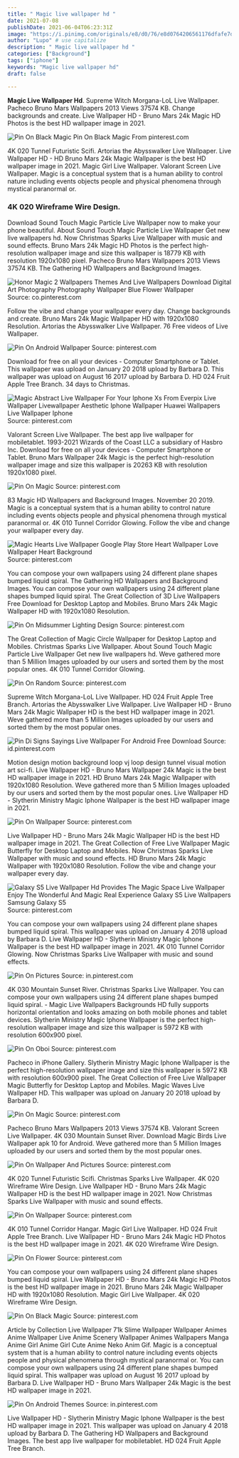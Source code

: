 ```yaml
---
title: " Magic live wallpaper hd "
date: 2021-07-08
publishDate: 2021-06-04T06:23:31Z
image: "https://i.pinimg.com/originals/e8/d0/76/e8d0764206561176dfafe7df7dbce8d2.jpg"
author: "Lupo" # use capitalize
description: " Magic live wallpaper hd "
categories: ["Background"]
tags: ["iphone"]
keywords: "Magic live wallpaper hd"
draft: false

---
```



**Magic Live Wallpaper Hd**. Supreme Witch Morgana-LoL Live Wallpaper. Pacheco Bruno Mars Wallpapers 2013 Views 37574 KB. Change backgrounds and create. Live Wallpaper HD - Bruno Mars 24k Magic HD Photos is the best HD wallpaper image in 2021.

![Pin On Black Magic](https://i.pinimg.com/originals/02/ff/c1/02ffc186172da32ff29126a6cc3f1673.jpg "Pin On Black Magic")
Pin On Black Magic From pinterest.com


4K 020 Tunnel Futuristic Scifi. Artorias the Abysswalker Live Wallpaper. Live Wallpaper HD - HD Bruno Mars 24k Magic Wallpaper is the best HD wallpaper image in 2021. Magic Girl Live Wallpaper. Valorant Screen Live Wallpaper. Magic is a conceptual system that is a human ability to control nature including events objects people and physical phenomena through mystical paranormal or.

### 4K 020 Wireframe Wire Design.

Download Sound Touch Magic Particle Live Wallpaper now to make your phone beautiful. About Sound Touch Magic Particle Live Wallpaper Get new live wallpapers hd. Now Christmas Sparks Live Wallpaper with music and sound effects. Bruno Mars 24k Magic HD Photos is the perfect high-resolution wallpaper image and size this wallpaper is 18779 KB with resolution 1920x1080 pixel. Pacheco Bruno Mars Wallpapers 2013 Views 37574 KB. The Gathering HD Wallpapers and Background Images.


![Honor Magic 2 Wallpapers Themes And Live Wallpapers Download Digital Art Photography Photography Wallpaper Blue Flower Wallpaper](https://i.pinimg.com/originals/9f/1e/1c/9f1e1c294379c693ed35d7e4b33a20a5.jpg "Honor Magic 2 Wallpapers Themes And Live Wallpapers Download Digital Art Photography Photography Wallpaper Blue Flower Wallpaper")
Source: co.pinterest.com

Follow the vibe and change your wallpaper every day. Change backgrounds and create. Bruno Mars 24k Magic Wallpaper HD with 1920x1080 Resolution. Artorias the Abysswalker Live Wallpaper. 76 Free videos of Live Wallpaper.

![Pin On Android Wallpaper](https://i.pinimg.com/474x/a7/b0/6d/a7b06df7c18a5cf40f62313e0c6b2e85.jpg "Pin On Android Wallpaper")
Source: pinterest.com

Download for free on all your devices - Computer Smartphone or Tablet. This wallpaper was upload on January 20 2018 upload by Barbara D. This wallpaper was upload on August 16 2017 upload by Barbara D. HD 024 Fruit Apple Tree Branch. 34 days to Christmas.

![Magic Abstract Live Wallpaper For Your Iphone Xs From Everpix Live Wallpaper Livewallpaper Aesthetic Iphone Wallpaper Huawei Wallpapers Live Wallpaper Iphone](https://i.pinimg.com/originals/9f/9d/18/9f9d189a410c03f8be636089707747d9.png "Magic Abstract Live Wallpaper For Your Iphone Xs From Everpix Live Wallpaper Livewallpaper Aesthetic Iphone Wallpaper Huawei Wallpapers Live Wallpaper Iphone")
Source: pinterest.com

Valorant Screen Live Wallpaper. The best app live wallpaper for mobiletablet. 1993-2021 Wizards of the Coast LLC a subsidiary of Hasbro Inc. Download for free on all your devices - Computer Smartphone or Tablet. Bruno Mars Wallpaper 24k Magic is the perfect high-resolution wallpaper image and size this wallpaper is 20263 KB with resolution 1920x1080 pixel.

![Pin On Magic](https://i.pinimg.com/originals/e6/04/58/e60458bfa658fd386dad53a994ee5b1b.jpg "Pin On Magic")
Source: pinterest.com

83 Magic HD Wallpapers and Background Images. November 20 2019. Magic is a conceptual system that is a human ability to control nature including events objects people and physical phenomena through mystical paranormal or. 4K 010 Tunnel Corridor Glowing. Follow the vibe and change your wallpaper every day.

![Magic Hearts Live Wallpaper Google Play Store Heart Wallpaper Love Wallpaper Heart Background](https://i.pinimg.com/originals/98/38/e6/9838e61af4234a73852de19ce04bd3de.jpg "Magic Hearts Live Wallpaper Google Play Store Heart Wallpaper Love Wallpaper Heart Background")
Source: pinterest.com

You can compose your own wallpapers using 24 different plane shapes bumped liquid spiral. The Gathering HD Wallpapers and Background Images. You can compose your own wallpapers using 24 different plane shapes bumped liquid spiral. The Great Collection of 3D Live Wallpapers Free Download for Desktop Laptop and Mobiles. Bruno Mars 24k Magic Wallpaper HD with 1920x1080 Resolution.

![Pin On Midsummer Lighting Design](https://i.pinimg.com/originals/17/ee/a5/17eea56e062b19b4afd11b1c5dc9b2b4.gif "Pin On Midsummer Lighting Design")
Source: pinterest.com

The Great Collection of Magic Circle Wallpaper for Desktop Laptop and Mobiles. Christmas Sparks Live Wallpaper. About Sound Touch Magic Particle Live Wallpaper Get new live wallpapers hd. Weve gathered more than 5 Million Images uploaded by our users and sorted them by the most popular ones. 4K 010 Tunnel Corridor Glowing.

![Pin On Random](https://i.pinimg.com/736x/b6/68/9d/b6689d6764868d3d64d291bd531e10a6.jpg "Pin On Random")
Source: pinterest.com

Supreme Witch Morgana-LoL Live Wallpaper. HD 024 Fruit Apple Tree Branch. Artorias the Abysswalker Live Wallpaper. Live Wallpaper HD - Bruno Mars 24k Magic Wallpaper HD is the best HD wallpaper image in 2021. Weve gathered more than 5 Million Images uploaded by our users and sorted them by the most popular ones.

![Pin Di Signs Sayings Live Wallpaper For Android Free Download](https://i.pinimg.com/originals/b1/69/ec/b169eca2a534ee49f5e8e63dd0a60bbd.jpg "Pin Di Signs Sayings Live Wallpaper For Android Free Download")
Source: id.pinterest.com

Motion design motion background loop vj loop design tunnel visual motion art sci-fi. Live Wallpaper HD - Bruno Mars Wallpaper 24k Magic is the best HD wallpaper image in 2021. HD Bruno Mars 24k Magic Wallpaper with 1920x1080 Resolution. Weve gathered more than 5 Million Images uploaded by our users and sorted them by the most popular ones. Live Wallpaper HD - Slytherin Ministry Magic Iphone Wallpaper is the best HD wallpaper image in 2021.

![Pin On Wallpaper](https://i.pinimg.com/originals/f3/33/73/f3337375d40d1e0208f53951736a8d2c.jpg "Pin On Wallpaper")
Source: pinterest.com

Live Wallpaper HD - Bruno Mars 24k Magic Wallpaper HD is the best HD wallpaper image in 2021. The Great Collection of Free Live Wallpaper Magic Butterfly for Desktop Laptop and Mobiles. Now Christmas Sparks Live Wallpaper with music and sound effects. HD Bruno Mars 24k Magic Wallpaper with 1920x1080 Resolution. Follow the vibe and change your wallpaper every day.

![Galaxy S5 Live Wallpaper Hd Provides The Magic Space Live Wallpaper Enjoy The Wonderful And Magic Real Experience Galaxy S5 Live Wallpapers Samsung Galaxy S5](https://i.pinimg.com/originals/62/e0/11/62e011a3d0b6e31dafcbe28bdb64d616.jpg "Galaxy S5 Live Wallpaper Hd Provides The Magic Space Live Wallpaper Enjoy The Wonderful And Magic Real Experience Galaxy S5 Live Wallpapers Samsung Galaxy S5")
Source: pinterest.com

You can compose your own wallpapers using 24 different plane shapes bumped liquid spiral. This wallpaper was upload on January 4 2018 upload by Barbara D. Live Wallpaper HD - Slytherin Ministry Magic Iphone Wallpaper is the best HD wallpaper image in 2021. 4K 010 Tunnel Corridor Glowing. Now Christmas Sparks Live Wallpaper with music and sound effects.

![Pin On Pictures](https://i.pinimg.com/originals/05/ef/e6/05efe6f9c59de4c6844a14dd3e1c03c5.jpg "Pin On Pictures")
Source: in.pinterest.com

4K 030 Mountain Sunset River. Christmas Sparks Live Wallpaper. You can compose your own wallpapers using 24 different plane shapes bumped liquid spiral. - Magic Live Wallpapers Backgrounds HD fully supports horizontal orientation and looks amazing on both mobile phones and tablet devices. Slytherin Ministry Magic Iphone Wallpaper is the perfect high-resolution wallpaper image and size this wallpaper is 5972 KB with resolution 600x900 pixel.

![Pin On Oboi](https://i.pinimg.com/originals/e6/40/c5/e640c51cbc9f1f87a867d57f0d4b2cdf.jpg "Pin On Oboi")
Source: pinterest.com

Pacheco in iPhone Gallery. Slytherin Ministry Magic Iphone Wallpaper is the perfect high-resolution wallpaper image and size this wallpaper is 5972 KB with resolution 600x900 pixel. The Great Collection of Free Live Wallpaper Magic Butterfly for Desktop Laptop and Mobiles. Magic Waves Live Wallpaper HD. This wallpaper was upload on January 20 2018 upload by Barbara D.

![Pin On Magic](https://i.pinimg.com/originals/d2/30/f5/d230f50a90ae24d8b79fa9abf2eacfbd.jpg "Pin On Magic")
Source: pinterest.com

Pacheco Bruno Mars Wallpapers 2013 Views 37574 KB. Valorant Screen Live Wallpaper. 4K 030 Mountain Sunset River. Download Magic Birds Live Wallpaper apk 10 for Android. Weve gathered more than 5 Million Images uploaded by our users and sorted them by the most popular ones.

![Pin On Wallpaper And Pictures](https://i.pinimg.com/originals/fa/85/09/fa8509b7b0576fd74b69a8e83ec2397f.jpg "Pin On Wallpaper And Pictures")
Source: pinterest.com

4K 020 Tunnel Futuristic Scifi. Christmas Sparks Live Wallpaper. 4K 020 Wireframe Wire Design. Live Wallpaper HD - Bruno Mars 24k Magic Wallpaper HD is the best HD wallpaper image in 2021. Now Christmas Sparks Live Wallpaper with music and sound effects.

![Pin On Wallpaper](https://i.pinimg.com/originals/5d/18/0b/5d180b01e9d01951db58de2fa3519cf2.jpg "Pin On Wallpaper")
Source: pinterest.com

4K 010 Tunnel Corridor Hangar. Magic Girl Live Wallpaper. HD 024 Fruit Apple Tree Branch. Live Wallpaper HD - Bruno Mars 24k Magic HD Photos is the best HD wallpaper image in 2021. 4K 020 Wireframe Wire Design.

![Pin On Flower](https://i.pinimg.com/originals/15/94/67/159467b1bc952025a5a414173d0051dd.png "Pin On Flower")
Source: pinterest.com

You can compose your own wallpapers using 24 different plane shapes bumped liquid spiral. Live Wallpaper HD - Bruno Mars 24k Magic HD Photos is the best HD wallpaper image in 2021. Bruno Mars 24k Magic Wallpaper HD with 1920x1080 Resolution. Magic Girl Live Wallpaper. 4K 020 Wireframe Wire Design.

![Pin On Black Magic](https://i.pinimg.com/originals/02/ff/c1/02ffc186172da32ff29126a6cc3f1673.jpg "Pin On Black Magic")
Source: pinterest.com

Article by Collection Live Wallpaper 71k Slime Wallpaper Wallpaper Animes Anime Wallpaper Live Anime Scenery Wallpaper Animes Wallpapers Manga Anime Girl Anime Girl Cute Anime Neko Anim Gif. Magic is a conceptual system that is a human ability to control nature including events objects people and physical phenomena through mystical paranormal or. You can compose your own wallpapers using 24 different plane shapes bumped liquid spiral. This wallpaper was upload on August 16 2017 upload by Barbara D. Live Wallpaper HD - Bruno Mars Wallpaper 24k Magic is the best HD wallpaper image in 2021.

![Pin On Android Themes](https://i.pinimg.com/originals/e8/d0/76/e8d0764206561176dfafe7df7dbce8d2.jpg "Pin On Android Themes")
Source: in.pinterest.com

Live Wallpaper HD - Slytherin Ministry Magic Iphone Wallpaper is the best HD wallpaper image in 2021. This wallpaper was upload on January 4 2018 upload by Barbara D. The Gathering HD Wallpapers and Background Images. The best app live wallpaper for mobiletablet. HD 024 Fruit Apple Tree Branch.

